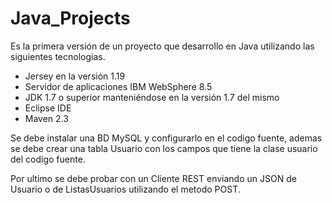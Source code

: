 # Java_Projects
Es la primera versión de un proyecto que desarrollo en Java utilizando las siguientes tecnologias.
  - Jersey en la versión 1.19
  - Servidor de aplicaciones IBM WebSphere  8.5
  - JDK 1.7 o superior manteniéndose en la versión 1.7 del mismo
  - Eclipse IDE
  - Maven 2.3

Se debe instalar una BD MySQL y configurarlo en el codigo fuente, ademas se debe crear una tabla Usuario con los campos que tiene la clase usuario del codigo fuente.

Por ultimo se debe probar con un Cliente REST enviando un JSON de Usuario o de ListasUsuarios utilizando el metodo POST.
